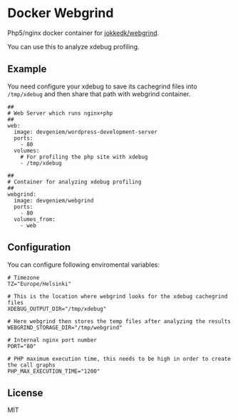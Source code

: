 # Docker Webgrind
Php5/nginx docker container for [jokkedk/webgrind](https://github.com/jokkedk/webgrind).

You can use this to analyze xdebug profiling.

## Example
You need configure your xdebug to save its cachegrind files into `/tmp/xdebug` and then share that path with webgrind container.

```
##
# Web Server which runs nginx+php
##
web:
  image: devgeniem/wordpress-development-server
  ports:
    - 80
  volumes:
    # For profiling the php site with xdebug
    - /tmp/xdebug

##
# Container for analyzing xdebug profiling
##
webgrind:
  image: devgeniem/webgrind
  ports:
    - 80
  volumes_from:
    - web
```

## Configuration
You can configure following enviromental variables:
```
# Timezone
TZ="Europe/Helsinki"

# This is the location where webgrind looks for the xdebug cachegrind files
XDEBUG_OUTPUT_DIR="/tmp/xdebug"

# Here webgrind then stores the temp files after analyzing the results
WEBGRIND_STORAGE_DIR="/tmp/webgrind"

# Internal nginx port number
PORT="80"

# PHP maximum execution time, this needs to be high in order to create the call graphs
PHP_MAX_EXECUTION_TIME="1200"
```

## License
MIT
